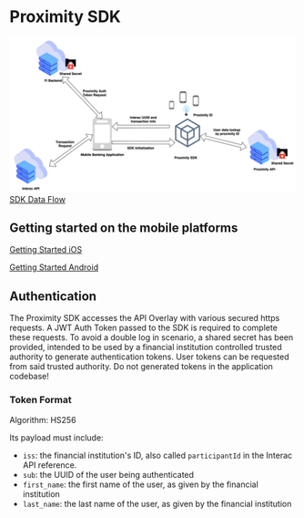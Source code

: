 # Proximity SDK

![](Images/proximity-interactions.png)
[SDK Data Flow](Images/sdk-data-flow.png)

## Getting started on the mobile platforms

[Getting Started iOS](ios-getting-started.md)

[Getting Started Android](android-getting-started.md)

## Authentication

The Proximity SDK accesses the API Overlay with various secured https requests. A JWT Auth Token passed to the SDK is required to complete these requests. To avoid a double log in scenario, a shared secret has been provided, intended to be used by a financial institution controlled trusted authority to generate authentication tokens. User tokens can be requested from said trusted authority. Do not generated tokens in the application codebase!

### Token Format

Algorithm: HS256

Its payload must include:

* `iss`: the financial institution's ID, also called `participantId` in the Interac API reference.
* `sub`: the UUID of the user being authenticated
* `first_name`: the first name of the user, as given by the financial institution
* `last_name`: the last name of the user, as given by the financial institution
